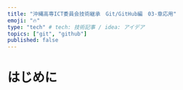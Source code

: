 ```yaml
---
title: "沖縄高専ICT委員会技術継承　Git/GitHub編　03-章応用"
emoji: "🔥"
type: "tech" # tech: 技術記事 / idea: アイデア
topics: ["git", "github"]
published: false
---
```

# はじめに